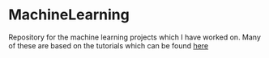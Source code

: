 # MachineLearning
Repository for the machine learning projects which I have worked on. Many of these are based on the tutorials which can be found [here](https://www.youtube.com/watch?v=WFr2WgN9_xE)
